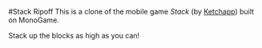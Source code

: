 #Stack Ripoff
This is a clone of the mobile game *Stack* (by [Ketchapp](http://www.ketchappstudio.com/)) built on MonoGame.

Stack up the blocks as high as you can!